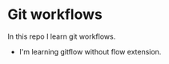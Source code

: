 # Git workflows

In this repo I learn git workflows.
- I'm learning gitflow without flow extension.
